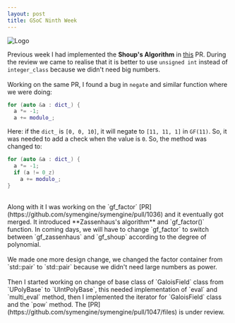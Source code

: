 ```yaml
---
layout: post
title: GSoC Ninth Week
---
```


![Logo](https://summerofcode.withgoogle.com/static/img/summer-of-code-logo.svg)

Previous week I had implemented the **Shoup's Algorithm** in [this](https://github.com/symengine/symengine/pull/1045) PR. During the review we came to realise that it is better to use `unsigned int` instead of `integer_class` because we didn't need big numbers. 
<br><br>
Working on the same PR, I found a bug in `negate` and similar function where we were doing:

```C++
for (auto &a : dict_) {
  a *= -1;
  a += modulo_;
```

Here: if the `dict_` is `[0, 0, 10]`, it will negate to `[11, 11, 1]` in `GF(11)`. So, it was needed to add a check when the value is `0`. So, the method was changed to:

```C++
for (auto &a : dict_) {
  a *= -1;
  if (a != 0_z)
    a += modulo_;
}
```
<br>
Along with it I was working on the `gf_factor` [PR](https://github.com/symengine/symengine/pull/1036) and it eventually got merged. It introduced **Zassenhaus's algorithm** and `gf_factor()` function. In coming days, we will have to change `gf_factor` to switch between `gf_zassenhaus` and `gf_shoup` according to the degree of polynomial.
<br><br>
We made one more design change, we changed the factor container from `std::pair<GaloisFieldDict, integer_class>` to `std::pair<GaloisFieldDict, unsigned>` because we didn't need large numbers as power.
<br><br>
Then I started working on change of base class of `GaloisField` class from `UPolyBase` to `UIntPolyBase`, this needed implementation of `eval` and `multi_eval` method, then I implemented the iterator for `GaloisField` class and the `pow` method. The [PR](https://github.com/symengine/symengine/pull/1047/files) is under review.
